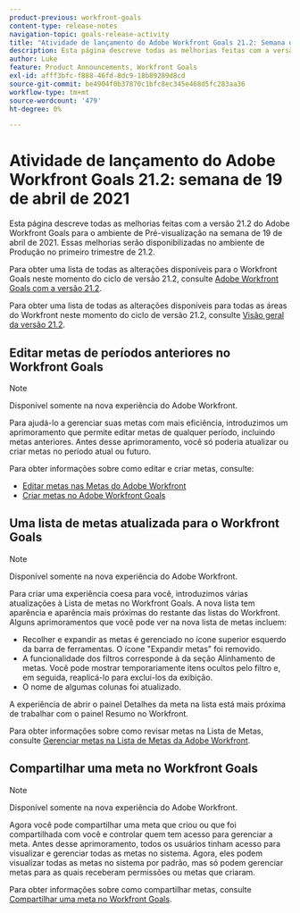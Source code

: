 ```yaml
---
product-previous: workfront-goals
content-type: release-notes
navigation-topic: goals-release-activity
title: "Atividade de lançamento do Adobe Workfront Goals 21.2: Semana de 19 de abril de 2021"
description: Esta página descreve todas as melhorias feitas com a versão 21.2 do Adobe Workfront Goals para o ambiente de Pré-visualização na semana de 19 de abril de 2021. Essas melhorias serão disponibilizadas no ambiente de Produção no primeiro trimestre de 21.2.
author: Luke
feature: Product Announcements, Workfront Goals
exl-id: afff3bfc-f888-46fd-8dc9-18b89289d8cd
source-git-commit: be4904f0b37870c1bfc8ec345e468d5fc283aa36
workflow-type: tm+mt
source-wordcount: '479'
ht-degree: 0%

---
```


# Atividade de lançamento do Adobe Workfront Goals 21.2: semana de 19 de abril de 2021

Esta página descreve todas as melhorias feitas com a versão 21.2 do Adobe Workfront Goals para o ambiente de Pré-visualização na semana de 19 de abril de 2021. Essas melhorias serão disponibilizadas no ambiente de Produção no primeiro trimestre de 21.2.

Para obter uma lista de todas as alterações disponíveis para o Workfront Goals neste momento do ciclo de versão 21.2, consulte [Adobe Workfront Goals com a versão 21.2](../../../../product-announcements/product-releases/goals-release-activity/goals-21.2-release/goals-release-21-2.md).

Para obter uma lista de todas as alterações disponíveis para todas as áreas do Workfront neste momento do ciclo de versão 21.2, consulte [Visão geral da versão 21.2](../../../../product-announcements/product-releases/21.2-release-activity/21-2-release-overview.md).

## Editar metas de períodos anteriores no Workfront Goals

>[!NOTE]
>
>Disponível somente na nova experiência do Adobe Workfront.

Para ajudá-lo a gerenciar suas metas com mais eficiência, introduzimos um aprimoramento que permite editar metas de qualquer período, incluindo metas anteriores. Antes desse aprimoramento, você só poderia atualizar ou criar metas no período atual ou futuro.

Para obter informações sobre como editar e criar metas, consulte:

* [Editar metas nas Metas do Adobe Workfront](../../../../workfront-goals/goal-management/edit-goals.md)
* [Criar metas no Adobe Workfront Goals](../../../../workfront-goals/goal-management/create-goals.md)

## Uma lista de metas atualizada para o Workfront Goals

>[!NOTE]
>
>Disponível somente na nova experiência do Adobe Workfront.

Para criar uma experiência coesa para você, introduzimos várias atualizações à Lista de metas no Workfront Goals. A nova lista tem aparência e aparência mais próximas do restante das listas do Workfront. Alguns aprimoramentos que você pode ver na nova lista de metas incluem:

* Recolher e expandir as metas é gerenciado no ícone superior esquerdo da barra de ferramentas. O ícone &quot;Expandir metas&quot; foi removido.
* A funcionalidade dos filtros corresponde à da seção Alinhamento de metas. Você pode mostrar temporariamente itens ocultos pelo filtro e, em seguida, reaplicá-lo para excluí-los da exibição.
* O nome de algumas colunas foi atualizado.

A experiência de abrir o painel Detalhes da meta na lista está mais próxima de trabalhar com o painel Resumo no Workfront.

Para obter informações sobre como revisar metas na Lista de Metas, consulte [Gerenciar metas na Lista de Metas da Adobe Workfront](../../../../workfront-goals/goal-review-and-workfront-goals-sections/manage-goals-in-goal-list.md).

## Compartilhar uma meta no Workfront Goals

>[!NOTE]
>
>Disponível somente na nova experiência do Adobe Workfront.

Agora você pode compartilhar uma meta que criou ou que foi compartilhada com você e controlar quem tem acesso para gerenciar a meta. Antes desse aprimoramento, todos os usuários tinham acesso para visualizar e gerenciar todas as metas no sistema. Agora, eles podem visualizar todas as metas no sistema por padrão, mas só podem gerenciar metas para as quais receberam permissões ou metas que criaram.

Para obter informações sobre como compartilhar metas, consulte [Compartilhar uma meta no Workfront Goals](../../../../workfront-goals/workfront-goals-settings/share-a-goal.md).

